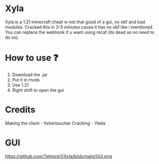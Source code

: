 # Xyla
Xyla is a 1.21 minecraft cheat w not that good of a gui, no obf and bad modules. Cracked this in 3-5 minutes cause it has no obf like i mentioned. You can replace the webhook if u want using recaf (its dead so no need to do so). 

# How to use ❓
1. Download the .jar
2. Put it in mods
3. Use 1.21
4. Right shift to open the gui

# Credits
Making the client - fishertoucher
Cracking - Ykela

# GUI
https://github.com/Tehnicki1/Xyla/blob/main/GUI.png
